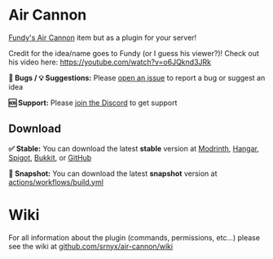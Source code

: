 # Air Cannon

[Fundy's Air Cannon](https://youtube.com/watch?v=o6JQknd3JRk&t=507s) item but as a plugin for your server!

Credit for the idea/name goes to Fundy (or I guess his viewer?)! Check out his video here: https://youtube.com/watch?v=o6JQknd3JRk

**🐛 Bugs / 💡 Suggestions:** Please [open an issue](https://github.com/srnyx/air-cannon/issues/new/choose) to report a bug or suggest an idea

**🆘 Support:** Please [join the Discord](https://srnyx.com/discord) to get support

## Download

**✅ Stable:** You can download the latest **stable** version at [Modrinth](https://modrinth.com/plugin/air-cannon), [Hangar](https://hangar.papermc.io/srnyx/AirCannon), [Spigot](https://spigotmc.org/resources/######), [Bukkit](https://dev.bukkit.org/projects/air-cannon), or [GitHub](https://github.com/srnyx/air-cannon/releases)

**🚧 Snapshot:** You can download the latest **snapshot** version at [actions/workflows/build.yml](https://github.com/srnyx/air-cannon/actions/workflows/build.yml)

# Wiki

For all information about the plugin (commands, permissions, etc...) please see the wiki at [github.com/srnyx/air-cannon/wiki](https://github.com/srnyx/air-cannon/wiki)
